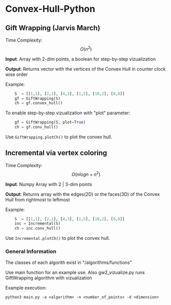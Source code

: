 # __Convex-Hull-Python__


## __Gift Wrapping (Jarvis March)__

Time Complexity: $$ O(n^2) $$

**Input**: Array with 2-dim points, a boolean for step-by-step vizualization

**Output**: Returns vector with the vertices of the Convex Hull in counter clock wise order

Example:
````python
    S  = [[1,1], [2,1], [4,3], [1,5], [10,2], [0,8]]
    gf = GiftWrapping(S)
    ch = gf.convex_hull()
````
To enable step-by-step vizualization with "plot" parameter:
````python
    gf = GiftWrapping(S, plot=True)
    ch = gf.conv_hull()
````

Use ```GiftWrapping.plotCh()``` to plot the convex hull.


## __Incremental via vertex coloring__

Time Complexity: $$ Ο(nlogn + n^2) $$

__Input__: Numpy Array with 2 | 3-dim points

__Output__: Returns array with the edges(2D) or the faces(3D) of the Convex Hull from rightmost to leftmost

Example:
````python
    S  = [[1,1], [2,1], [4,3], [1,5], [10,2], [0,8]]
    inc = Incremental(S)
    ch = inc.conv_hull()
````
Use ```Incremental.plotCh()``` to plot the convex hull.


### __General Information__

The classes of each algorith exist in "/algorithms/functions"

Use main function for an example use. Also gw2_vizualize.py runs GiftWrapping algorithm with vizualization

Example execution: 
````
python3 main.py -a <algorithm> -n <number_of_points> -d <dimension>
````